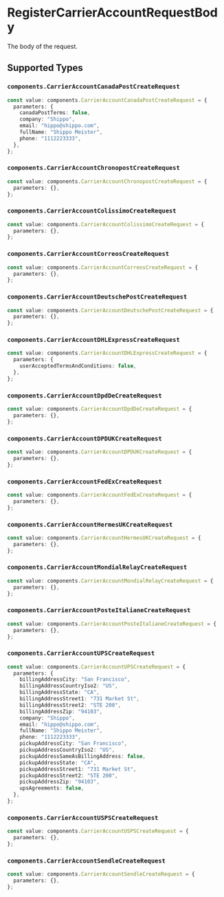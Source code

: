 # RegisterCarrierAccountRequestBody

The body of the request.


## Supported Types

### `components.CarrierAccountCanadaPostCreateRequest`

```typescript
const value: components.CarrierAccountCanadaPostCreateRequest = {
  parameters: {
    canadaPostTerms: false,
    company: "Shippo",
    email: "hippo@shippo.com",
    fullName: "Shippo Meister",
    phone: "1112223333",
  },
};
```

### `components.CarrierAccountChronopostCreateRequest`

```typescript
const value: components.CarrierAccountChronopostCreateRequest = {
  parameters: {},
};
```

### `components.CarrierAccountColissimoCreateRequest`

```typescript
const value: components.CarrierAccountColissimoCreateRequest = {
  parameters: {},
};
```

### `components.CarrierAccountCorreosCreateRequest`

```typescript
const value: components.CarrierAccountCorreosCreateRequest = {
  parameters: {},
};
```

### `components.CarrierAccountDeutschePostCreateRequest`

```typescript
const value: components.CarrierAccountDeutschePostCreateRequest = {
  parameters: {},
};
```

### `components.CarrierAccountDHLExpressCreateRequest`

```typescript
const value: components.CarrierAccountDHLExpressCreateRequest = {
  parameters: {
    userAcceptedTermsAndConditions: false,
  },
};
```

### `components.CarrierAccountDpdDeCreateRequest`

```typescript
const value: components.CarrierAccountDpdDeCreateRequest = {
  parameters: {},
};
```

### `components.CarrierAccountDPDUKCreateRequest`

```typescript
const value: components.CarrierAccountDPDUKCreateRequest = {
  parameters: {},
};
```

### `components.CarrierAccountFedExCreateRequest`

```typescript
const value: components.CarrierAccountFedExCreateRequest = {
  parameters: {},
};
```

### `components.CarrierAccountHermesUKCreateRequest`

```typescript
const value: components.CarrierAccountHermesUKCreateRequest = {
  parameters: {},
};
```

### `components.CarrierAccountMondialRelayCreateRequest`

```typescript
const value: components.CarrierAccountMondialRelayCreateRequest = {
  parameters: {},
};
```

### `components.CarrierAccountPosteItalianeCreateRequest`

```typescript
const value: components.CarrierAccountPosteItalianeCreateRequest = {
  parameters: {},
};
```

### `components.CarrierAccountUPSCreateRequest`

```typescript
const value: components.CarrierAccountUPSCreateRequest = {
  parameters: {
    billingAddressCity: "San Francisco",
    billingAddressCountryIso2: "US",
    billingAddressState: "CA",
    billingAddressStreet1: "731 Market St",
    billingAddressStreet2: "STE 200",
    billingAddressZip: "94103",
    company: "Shippo",
    email: "hippo@shippo.com",
    fullName: "Shippo Meister",
    phone: "1112223333",
    pickupAddressCity: "San Francisco",
    pickupAddressCountryIso2: "US",
    pickupAddressSameAsBillingAddress: false,
    pickupAddressState: "CA",
    pickupAddressStreet1: "731 Market St",
    pickupAddressStreet2: "STE 200",
    pickupAddressZip: "94103",
    upsAgreements: false,
  },
};
```

### `components.CarrierAccountUSPSCreateRequest`

```typescript
const value: components.CarrierAccountUSPSCreateRequest = {
  parameters: {},
};
```

### `components.CarrierAccountSendleCreateRequest`

```typescript
const value: components.CarrierAccountSendleCreateRequest = {
  parameters: {},
};
```

